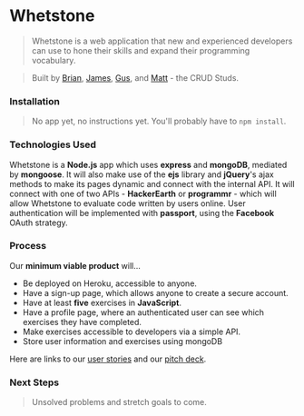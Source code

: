 # Whetstone

> Whetstone is a web application that new and experienced developers can use to hone their skills and expand their programming vocabulary.

> Built by [Brian](https://github.com/Brian60657), [James](https://github.com/JMEssex), [Gus](https://github.com/gnordhielm), and [Matt](https://github.com/mld78) - the CRUD Studs.

### Installation 

> No app yet, no instructions yet. You'll probably have to `npm install`.

### Technologies Used

Whetstone is a **Node.js** app which uses **express** and **mongoDB**, mediated by **mongoose**. It will also make use of the **ejs** library and **jQuery**'s ajax methods to make its pages dynamic and connect with the internal API. It will connect with one of two APIs - **HackerEarth** or **programmr** - which will allow Whetstone to evaluate code written by users online. User authentication will be implemented with **passport**, using the **Facebook** OAuth strategy. 

### Process

Our **minimum viable product** will...

* Be deployed on Heroku, accessible to anyone.
* Have a sign-up page, which allows anyone to create a secure account.
* Have at least **five** exercises in **JavaScript**.
* Have a profile page, where an authenticated user can see which exercises they have completed.
* Make exercises accessible to developers via a simple API.
* Store user information and exercises using mongoDB

Here are links to our [user stories](https://trello.com/b/xufvXcpc/crud-studs-whetstone) and our [pitch deck](https://prezi.com/pibq6kokc1u9/whetstone/?utm_campaign=share&utm_medium=copy).



### Next Steps

> Unsolved problems and stretch goals to come.
